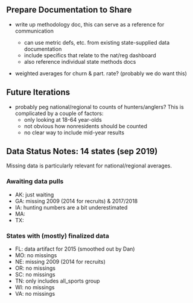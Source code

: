 
## Prepare Documentation to Share

- write up methodology doc, this can serve as a reference for communication
    + can use metric defs, etc. from existing state-supplied data documentation
    + include specifics that relate to the nat/reg dashboard
    + also reference individual state methods docs
    
- weighted averages for churn & part. rate? (probably we do want this)

## Future Iterations

- probably peg national/regional to counts of hunters/anglers? This is complicated by a couple of factors:
    + only looking at 18-64 year-olds
    + not obvious how nonresidents should be counted
    + no clear way to include mid-year results

## Data Status Notes: 14 states (sep 2019)

Missing data is particularly relevant for national/regional averages.

### Awaiting data pulls

- AK: just waiting
- GA: missing 2009 (2014 for recruits) & 2017/2018
- IA: hunting numbers are a bit underestimated
- MA: 
- TX: 

### States with (mostly) finalized data

- FL: data artifact for 2015 (smoothed out by Dan)
- MO: no missings
- NE: missing 2009 (2014 for recruits)
- OR: no missings
- SC: no missings
- TN: only includes all_sports group
- WI: no missings
- VA: no missings
